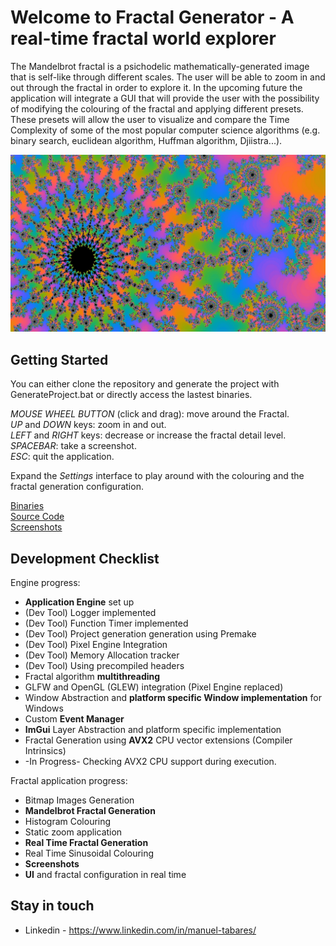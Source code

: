 # Welcome to Fractal Generator - A real-time fractal world explorer

The Mandelbrot fractal is a psichodelic mathematically-generated image that is self-like through different scales. The user will be able to zoom in and out through the fractal in order to explore it. In the upcoming future the application will integrate a GUI that will provide the user with the possibility of modifying the colouring of the fractal and applying different presets. These presets will allow the user to visualize and compare the Time Complexity of some of the most popular computer science algorithms (e.g. binary search, euclidean algorithm, Huffman algorithm, Djiistra...).

![Fractal](screenshots/10_03_Fractal_World_1.jpg)

## Getting Started

You can either clone the repository and generate the project with GenerateProject.bat or directly access the lastest binaries.<br/>

*MOUSE WHEEL BUTTON* (click and drag):      move around the Fractal.  
*UP* and *DOWN* keys:                       zoom in and out.  
*LEFT* and *RIGHT* keys:                    decrease or increase the fractal detail level.  
*SPACEBAR*:                                 take a screenshot.  
*ESC*:                                      quit the application.<br/>

Expand the *Settings* interface to play around with the colouring and the fractal generation configuration.<br/>

[Binaries](https://github.com/ManuCanedo/fractal-generator/tree/master/bin)  
[Source Code](https://github.com/ManuCanedo/fractal-generator/tree/master/src)   
[Screenshots](https://github.com/ManuCanedo/fractal-generator/tree/master/screenshots) 

## Development Checklist

Engine progress:
+ **Application Engine** set up
+ (Dev Tool) Logger implemented  
+ (Dev Tool) Function Timer implemented
+ (Dev Tool) Project generation generation using Premake
+ (Dev Tool) Pixel Engine Integration
+ (Dev Tool) Memory Allocation tracker 
+ (Dev Tool) Using precompiled headers
+ Fractal algorithm **multithreading**
+ GLFW and OpenGL (GLEW) integration (Pixel Engine replaced)
+ Window Abstraction and **platform specific Window implementation** for Windows
+ Custom **Event Manager**
+ **ImGui** Layer Abstraction and platform specific implementation
+ Fractal Generation using **AVX2** CPU vector extensions (Compiler Intrinsics)
+ -In Progress- Checking AVX2 CPU support during execution.


Fractal application progress:
+ Bitmap Images Generation
+ **Mandelbrot Fractal Generation**
+ Histogram Colouring
+ Static zoom application
+ **Real Time Fractal Generation**
+ Real Time Sinusoidal Colouring
+ **Screenshots**
+ **UI** and fractal configuration in real time


## Stay in touch

+ Linkedin - https://www.linkedin.com/in/manuel-tabares/
